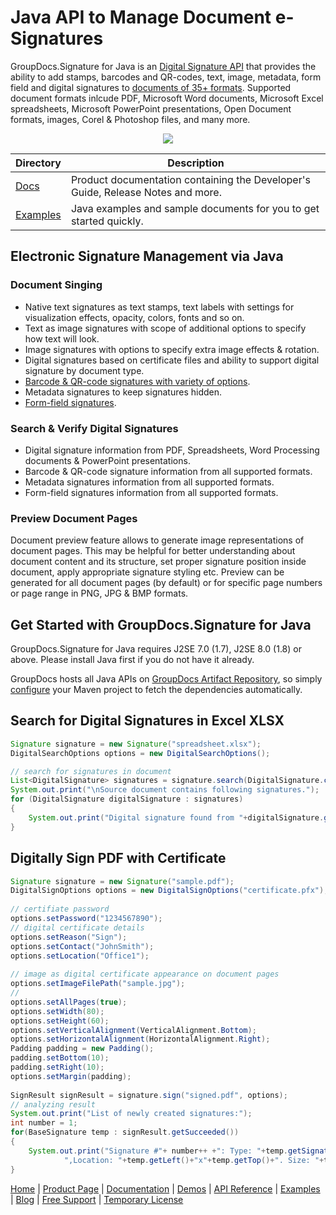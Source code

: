 # Java API to Manage Document e-Signatures

GroupDocs.Signature for Java is an [Digital Signature API](https://products.groupdocs.com/signature/java) that provides the ability to add stamps, barcodes and QR-codes, text, image, metadata, form field and digital signatures to [documents of 35+ formats](https://docs.groupdocs.com/signature/java/supported-document-formats/). Supported document formats inlcude PDF, Microsoft Word documents, Microsoft Excel spreadsheets, Microsoft PowerPoint presentations, Open Document formats, images, Corel & Photoshop files, and many more.

<p align="center">

  <a title="Download complete GroupDocs.Signature for Java source code" href="https://codeload.github.com/groupdocs-signature/GroupDocs.Signature-for-Java/zip/master">
	<img src="https://raw.github.com/AsposeExamples/java-examples-dashboard/master/images/downloadZip-Button-Large.png" />
  </a>
</p>

Directory | Description
--------- | -----------
[Docs](https://github.com/groupdocs-signature/GroupDocs.Signature-for-Java/tree/master/Docs)  | Product documentation containing the Developer's Guide, Release Notes and more.
[Examples](https://github.com/groupdocs-signature/GroupDocs.Signature-for-Java/tree/master/Examples)  | Java examples and sample documents for you to get started quickly. 

## Electronic Signature Management via Java

### Document Singing

- Native text signatures as text stamps, text labels with settings for visualization effects, opacity, colors, fonts and so on.
- Text as image signatures with scope of additional options to specify how text will look.
- Image signatures with options to specify extra image effects & rotation.
- Digital signatures based on certificate files and ability to support digital signature by document type.
- [Barcode & QR-code signatures with variety of options](https://docs.groupdocs.com/signature/java/esign-document-with-barcode-signature/).
- Metadata signatures to keep signatures hidden.
- [Form-field signatures](https://docs.groupdocs.com/signature/java/esign-document-with-form-field-signature/).

### Search & Verify Digital Signatures

- Digital signature information from PDF, Spreadsheets, Word Processing documents & PowerPoint presentations.
- Barcode & QR-code signature information from all supported formats.
- Metadata signatures information from all supported formats.
- Form-field signatures information from all supported formats.

### Preview Document Pages

Document preview feature allows to generate image representations of document pages. This may be helpful for better understanding about document content and its structure, set proper signature position inside document, apply appropriate signature styling etc. Preview can be generated for all document pages (by default) or for specific page numbers or page range in PNG, JPG & BMP formats.


## Get Started with GroupDocs.Signature for Java

GroupDocs.Signature for Java requires J2SE 7.0 (1.7), J2SE 8.0 (1.8) or above. Please install Java first if you do not have it already. 

GroupDocs hosts all Java APIs on [GroupDocs Artifact Repository](https://artifact.groupdocs.com/webapp/#/artifacts/browse/tree/General/repo/com/groupdocs/groupdocs-signature), so simply [configure](https://docs.groupdocs.com/signature/java/installation/) your Maven project to fetch the dependencies automatically.

## Search for Digital Signatures in Excel XLSX
```java
Signature signature = new Signature("spreadsheet.xlsx");
DigitalSearchOptions options = new DigitalSearchOptions();

// search for signatures in document
List<DigitalSignature> signatures = signature.search(DigitalSignature.class, options);
System.out.print("\nSource document contains following signatures.");
for (DigitalSignature digitalSignature : signatures)
{
    System.out.print("Digital signature found from "+digitalSignature.getSignTime()+" with validation flag "+digitalSignature.isValid()+". Certificate SN "+ digitalSignature.getCertificate().getType());
}
```

## Digitally Sign PDF with Certificate
```java
Signature signature = new Signature("sample.pdf"); 
DigitalSignOptions options = new DigitalSignOptions("certificate.pfx");
 
// certifiate password
options.setPassword("1234567890");
// digital certificate details
options.setReason("Sign");
options.setContact("JohnSmith");
options.setLocation("Office1");
 
// image as digital certificate appearance on document pages
options.setImageFilePath("sample.jpg");
//
options.setAllPages(true);
options.setWidth(80);
options.setHeight(60);
options.setVerticalAlignment(VerticalAlignment.Bottom);
options.setHorizontalAlignment(HorizontalAlignment.Right);
Padding padding = new Padding();
padding.setBottom(10);
padding.setRight(10);
options.setMargin(padding);
 
SignResult signResult = signature.sign("signed.pdf", options);
// analyzing result
System.out.print("List of newly created signatures:");
int number = 1;
for(BaseSignature temp : signResult.getSucceeded())
{
    System.out.print("Signature #"+ number++ +": Type: "+temp.getSignatureType()+" Id:"+temp.getSignatureId()+
            ",Location: "+temp.getLeft()+"x"+temp.getTop()+". Size: "+temp.getWidth()+"x"+temp.getHeight());
}
```

[Home](https://www.groupdocs.com/) | [Product Page](https://products.groupdocs.com/signature/java) | [Documentation](https://docs.groupdocs.com/signature/java/) | [Demos](https://products.groupdocs.app/signature/family) | [API Reference](https://apireference.groupdocs.com/java/signature) | [Examples](https://github.com/groupdocs-Signature/GroupDocs.Signature-for-Java/tree/master/Examples) | [Blog](https://blog.groupdocs.com/category/annotation/) | [Free Support](https://forum.groupdocs.com/c/signature) | [Temporary License](https://purchase.groupdocs.com/temporary-license)
